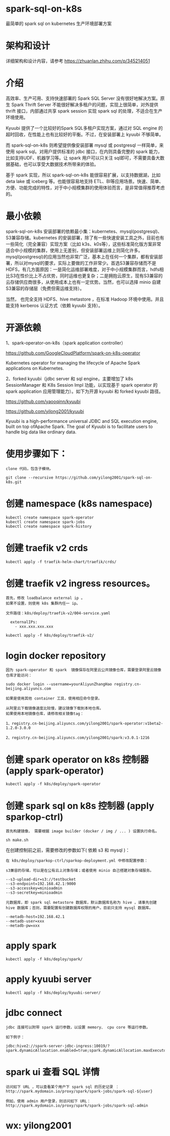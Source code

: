 # spark-sql-on-k8s
最简单的 spark sql on kubernetes 生产环境部署方案

# 架构和设计
详细架构和设计内容，请参考 https://zhuanlan.zhihu.com/p/345214051

# 介绍
高效率、生产可用、支持快速部署的 Spark SQL Server 没有很好地解决方案。原生 Spark Thrift Server 不能很好解决多租户的问题，实现上很简单，对外提供 thrift 接口，内部通过共享 spark session 实现 spark sql 的处理，不适合在生产环境使用。

Kyuubi 提供了一个比较好的Spark SQL多租户实现方案，通过对 SQL engine 的超时回收，在性能上也有比较好的平衡。不过，在安装部署上 kyuubi 不够简单。

而 spark-sql-on-k8s 则希望提供像安装部署 mysql 或 postgresql 一样简单，来使用 spark sql。对用户提供标准的 jdbc 接口，在内则具备完整的 spark 能力，比如支持UDF、机器学习等。让 spark 用户可以只关注 sql即可，不需要具备大数据基础，也可以享受大数据技术所带来的体验。

基于 spark 实现，所以 spark-sql-on-k8s 能很容易扩展，以支持数据湖，比如 deta lake 或 iceberg 等。也能很容易地支持 ETL、BI等应用场景。快速、简单、方便、功能完成的特性，对于中小规模集群的使用体验而言，是非常值得推荐考虑的。

# 最小依赖
spark-sql-on-k8s 安装部署的依赖最小集：kubernetes、mysql(postgresql)、S3兼容存储。kubernetes 的安装部署，除了有一些快速安装工具之外，目前也有一些简化（完全兼容）实现方案（比如 k3s、k0s等），这些标准简化版方案非常适合中小规模的集群，使用上无差别，但安装部署运维上则简化许多。mysql(postgresql)的应用当然也非常广泛，基本上在任何一个集群，都有安装部署，所以对mysql的要求，实际上要做的工作非常少。首选S3兼容存储而不是HDFS，有几方面原因：一是简化运维部署难度，对于中小规模集群而言，hdfs相比S3在性价比上不占优势，同时运维也更复杂；二是拥抱云原生，现有S3兼容的云存储供应商很多，从使用成本上也有一定优势。当然，也可以选择 minio 自建S3兼容的存储层（免费但需运维支持）。

当然， 也完全支持 HDFS、hive metastore ，在标准 Hadoop 环境中使用。并且能支持 kerberos 认证方式（依赖 kyuubi 支持）。

# 开源依赖
1、spark-operator-on-k8s（spark application controller）

https://github.com/GoogleCloudPlatform/spark-on-k8s-operator

Kubernetes operator for managing the lifecycle of Apache Spark applications on Kubernetes.

2、forked kyuubi（jdbc server 和 sql engine，主要增加了 k8s SessionManager 和 K8s Session Impl 功能，以实现基于 spark operator 的 spark application 应用管理能力）。如下为开源 kyuubi 和 forked kyuubi 路径。

https://github.com/yaooqinn/kyuubi

https://github.com/yilong2001/kyuubi

Kyuubi is a high-performance universal JDBC and SQL execution engine, built on top ofApache Spark. The goal of Kyuubi is to facilitate users to handle big data like ordinary data.


# 使用步骤如下：

```
clone 代码，包含子模块。

git clone --recursive https://github.com/yilong2001/spark-sql-on-k8s.git

```

# 创建 namespace (k8s namespace)

```
kubectl create namespace spark-operator
kubectl create namespace spark-jobs
kubectl create namespace spark-history

```

# 创建 traefik v2 crds

```
kubectl apply -f traefik-helm-chart/traefik/crds/
```

# 创建 traefik v2 ingress resources。

```
首先，修改 loadbalance external ip 。
如果不设置，则使用 k8s 集群内任一 ip。

文件路径：k8s/deploy/traefik-v2/004-service.yaml

  externalIPs:
    - xxx.xxx.xxx.xxx

kubectl apply -f k8s/deploy/traefik-v2/
```

# login docker repository
```
因为 spark-operator 和 spark  镜像保存在阿里云公共镜像仓库，需要登录阿里云镜像仓库才能访问：

sudo docker login --username=yourAliyunZhangHao registry.cn-beijing.aliyuncs.com

如果是使用其他 container 工具，使用相应命令登录。

从阿里云下载镜像速度比较慢，建议镜像下载到本地仓库。
如果使用本地镜像仓库，请修改相关镜像tag：

1、registry.cn-beijing.aliyuncs.com/yilong2001/spark-operator:v1beta2-1.2.0-3.0.0

2、registry.cn-beijing.aliyuncs.com/yilong2001/spark:v3.0.1-1216

```

# 创建 spark operator on k8s 控制器 (apply spark-operator)
```
kubectl apply -f k8s/deploy/spark-operator
```

# 创建 spark sql on k8s 控制器 (apply sparkop-ctrl)
```
首先构建镜像， 需要根据 image builder (docker / img / ... ) 设置执行命名。

sh make.sh 
```

在创建控制前之前，需要修改的参数如下( 依赖 s3 和 mysql )：
```
在 k8s/deploy/sparkop-ctrl/sparkop-deployment.yml 中修改配置参数：

s3兼容的存储，可以是在公有云上对象存储；或者使用 minio 自己搭建对象存储服务。

--s3-upload-dir=s3://testbucket
--s3-endpoint=192.168.42.1:9000
--s3-accesskey=minioadmin
--s3-secretkey=minioadmin

元数据库，即 spark sql metastore 数据库，默认数据库名称为 hive ，请事先创建 hive 数据库；否则，需要配置有创建数据库权限的用户。目前只支持 mysql 数据库。

--metadb-host=192.168.42.1
--metadb-user=xxx
--metadb-pw=xxx

```

# apply spark
```
kubectl apply -f k8s/deploy/spark/
```

# apply kyuubi server
```
kubectl apply -f k8s/deploy/kyuubi-server/
```


# jdbc connect
```
jdbc 连接可以附带 spark 运行参数，以设置 memory、 cpu core 等运行参数。

如下例子：

jdbc:hive2://spark-server-jdbc-ingress:10019/?spark.dynamicAllocation.enabled=true;spark.dynamicAllocation.maxExecutors=500;spark.shuffle.service.enabled=true;spark.executor.cores=3;spark.executor.memory=2g

```

# spark ui 查看 SQL 详情
```
访问如下 URL ，可以查看某个用户下 spark sql 的历史记录 ： 
http://spark.mydomain.io/proxy/spark/spark-jobs/spark-sql-${user}

例如，使用 admin 用户登录，则访问如下 URL：
http://spark.mydomain.io/proxy/spark/spark-jobs/spark-sql-admin

```

# wx: yilong2001

